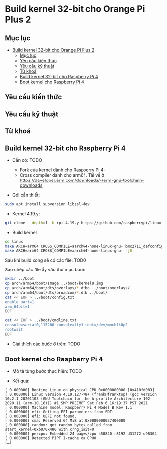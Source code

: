 # Build kernel 32-bit cho Orange Pi Plus 2

## Mục lục

- [Build kernel 32-bit cho Orange Pi Plus 2](#build-kernel-32-bit-cho-orange-pi-plus-2)
	- [Mục lục](#mục-lục)
	- [Yêu cầu kiến thức](#yêu-cầu-kiến-thức)
	- [Yêu cầu kỹ thuật](#yêu-cầu-kỹ-thuật)
	- [Từ khoá](#từ-khoá)
	- [Build kernel 32-bit cho Raspberry Pi 4](#build-kernel-32-bit-cho-raspberry-pi-4)
	- [Boot kernel cho Raspberry Pi 4](#boot-kernel-cho-raspberry-pi-4)


## Yêu cầu kiến thức

## Yêu cầu kỹ thuật

## Từ khoá

## Build kernel 32-bit cho Raspberry Pi 4

- Cần có: TODO
  - Fork của kernel dành cho Raspberry Pi 4: 
  - Cross compiler dành cho arm64. Tải về ở https://developer.arm.com/downloads/-/arm-gnu-toolchain-downloads

- Gói cần thiết:

```sh
sudo apt install subversion libssl-dev
```

- Kernel 4.19.y:

```sh
git clone --depth=1 -b rpi-4.19.y https://github.com/raspberrypi/linux.git
```

- Build kernel

```sh
cd linux
make ARCH=arm64 CROSS_COMPILE=aarch64-none-linux-gnu- bmc2711_defconfig
make ARCH=arm64 CROSS_COMPILE=aarch64-none-linux-gnu- -j8

```

Sau khi build xong sẽ có các file: TODO

Sao chép các file ấy vào thư mục boot:

```sh
mkdir ../boot
cp arch/arm64/boot/Image ../boot/kernel8.img
cp arch/arm64/boot/dts/overlays/*.dtbo ../boot/overlays/
cp arch/arm64/boot/dts/broadcom/*.dtb ../boot/
cat << EOF > ../boot/config.txt
enable_uart=1
arm_64bit=1
EOF

cat << EOF > ../boot/cmdline.txt
console=serial0,115200 console=tty1 root=/dev/mmcblk0p2
rootwait
EOF
```

- Giải thích các bước ở trên: TODO

## Boot kernel cho Raspberry Pi 4

- Mô tả từng bước thực hiện: TODO

- Kết quả:

```
[ 0.000000] Booting Linux on physical CPU 0x0000000000 [0x410fd083]
[ 0.000000] Linux version 4.19.127-v8+ (frank@franktop) (gcc version 10.2.1 20201103 (GNU Toolchain for the A-profile Architecture 102-2020.11 (arm-10.16))) #1 SMP PREEMPT Sat Feb 6 16:19:37 PST 2021
[ 0.000000] Machine model: Raspberry Pi 4 Model B Rev 1.1
[ 0.000000] efi: Getting EFI parameters from FDT:
[ 0.000000] efi: UEFI not found.
[ 0.000000] cma: Reserved 64 MiB at 0x0000000037400000
[ 0.000000] random: get_random_bytes called from start_kernel+0xb0/0x480 with crng_init=0
[ 0.000000] percpu: Embedded 24 pages/cpu s58840 r8192 d31272 u98304
[ 0.000000] Detected PIPT I-cache on CPU0
[…]
```